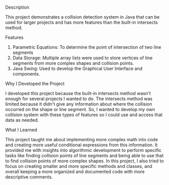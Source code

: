 Description

This project demonstrates a collision detection system in Java that can be used for larger projects and has more features than the built-in intersects method.

Features

   1. Parametric Equations: To determine the point of intersection of two line segments
   2. Data Storage: Multiple array lists were used to store vertices of line segments from more complex shapes and collision points.
   3. Java Swing: Used to develop the Graphical User Interface and components.

Why I Developed the Project

I developed this project because the built-in intersects method wasn't enough for several projects I wanted to do. The intersects method was limited because it didn't give any information about where the collision occurred on the shape or line segment. So, I wanted to develop my own collision system with these types of features so I could use and access that data as needed.

What I Learned

This project taught me about implementing more complex math into code and creating more useful conditional expressions from this information. It provided me with insights into algorithmic development to perform specific tasks like finding collision points of line segments and being able to use that to find collision points of more complex shapes. In this project, I also tried to focus on creating smaller and more specific methods and classes, and overall keeping a more organized and documented code with more descriptive comments.

